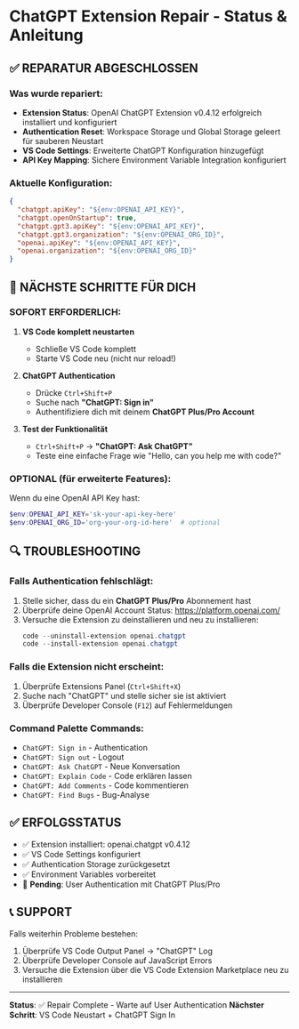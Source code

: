 # ChatGPT Extension Repair - Status & Anleitung

## ✅ REPARATUR ABGESCHLOSSEN

### Was wurde repariert:
- **Extension Status**: OpenAI ChatGPT Extension v0.4.12 erfolgreich installiert und konfiguriert
- **Authentication Reset**: Workspace Storage und Global Storage geleert für sauberen Neustart
- **VS Code Settings**: Erweiterte ChatGPT Konfiguration hinzugefügt
- **API Key Mapping**: Sichere Environment Variable Integration konfiguriert

### Aktuelle Konfiguration:
```json
{
  "chatgpt.apiKey": "${env:OPENAI_API_KEY}",
  "chatgpt.openOnStartup": true,
  "chatgpt.gpt3.apiKey": "${env:OPENAI_API_KEY}",
  "chatgpt.gpt3.organization": "${env:OPENAI_ORG_ID}",
  "openai.apiKey": "${env:OPENAI_API_KEY}",
  "openai.organization": "${env:OPENAI_ORG_ID}"
}
```

## 🔄 NÄCHSTE SCHRITTE FÜR DICH

### SOFORT ERFORDERLICH:
1. **VS Code komplett neustarten**
   - Schließe VS Code komplett
   - Starte VS Code neu (nicht nur reload!)

2. **ChatGPT Authentication**
   - Drücke `Ctrl+Shift+P`
   - Suche nach **"ChatGPT: Sign in"**
   - Authentifiziere dich mit deinem **ChatGPT Plus/Pro Account**

3. **Test der Funktionalität**
   - `Ctrl+Shift+P` → **"ChatGPT: Ask ChatGPT"**
   - Teste eine einfache Frage wie "Hello, can you help me with code?"

### OPTIONAL (für erweiterte Features):
Wenn du eine OpenAI API Key hast:
```powershell
$env:OPENAI_API_KEY='sk-your-api-key-here'
$env:OPENAI_ORG_ID='org-your-org-id-here'  # optional
```

## 🔍 TROUBLESHOOTING

### Falls Authentication fehlschlägt:
1. Stelle sicher, dass du ein **ChatGPT Plus/Pro** Abonnement hast
2. Überprüfe deine OpenAI Account Status: https://platform.openai.com/
3. Versuche die Extension zu deinstallieren und neu zu installieren:
   ```powershell
   code --uninstall-extension openai.chatgpt
   code --install-extension openai.chatgpt
   ```

### Falls die Extension nicht erscheint:
1. Überprüfe Extensions Panel (`Ctrl+Shift+X`)
2. Suche nach "ChatGPT" und stelle sicher sie ist aktiviert
3. Überprüfe Developer Console (`F12`) auf Fehlermeldungen

### Command Palette Commands:
- `ChatGPT: Sign in` - Authentication
- `ChatGPT: Sign out` - Logout
- `ChatGPT: Ask ChatGPT` - Neue Konversation
- `ChatGPT: Explain Code` - Code erklären lassen
- `ChatGPT: Add Comments` - Code kommentieren
- `ChatGPT: Find Bugs` - Bug-Analyse

## ✅ ERFOLGSSTATUS
- ✅ Extension installiert: openai.chatgpt v0.4.12
- ✅ VS Code Settings konfiguriert
- ✅ Authentication Storage zurückgesetzt
- ✅ Environment Variables vorbereitet
- 🔄 **Pending**: User Authentication mit ChatGPT Plus/Pro

## 📞 SUPPORT
Falls weiterhin Probleme bestehen:
1. Überprüfe VS Code Output Panel → "ChatGPT" Log
2. Überprüfe Developer Console auf JavaScript Errors
3. Versuche die Extension über die VS Code Extension Marketplace neu zu installieren

---
**Status**: ✅ Repair Complete - Warte auf User Authentication
**Nächster Schritt**: VS Code Neustart + ChatGPT Sign In